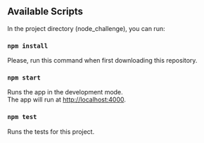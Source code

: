 ## Available Scripts

In the project directory (node_challenge), you can run:

### `npm install`

Please, run this command when first downloading this repository.

### `npm start`

Runs the app in the development mode.<br />
The app will run at [http://localhost:4000](http://localhost:4000).

### `npm test`

Runs the tests for this project.<br />